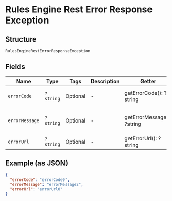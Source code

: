 
# Rules Engine Rest Error Response Exception

## Structure

`RulesEngineRestErrorResponseException`

## Fields

| Name | Type | Tags | Description | Getter | Setter |
|  --- | --- | --- | --- | --- | --- |
| `errorCode` | `?string` | Optional | - | getErrorCode(): ?string | setErrorCode(?string errorCode): void |
| `errorMessage` | `?string` | Optional | - | getErrorMessage(): ?string | setErrorMessage(?string errorMessage): void |
| `errorUrl` | `?string` | Optional | - | getErrorUrl(): ?string | setErrorUrl(?string errorUrl): void |

## Example (as JSON)

```json
{
  "errorCode": "errorCode0",
  "errorMessage": "errorMessage2",
  "errorUrl": "errorUrl0"
}
```

